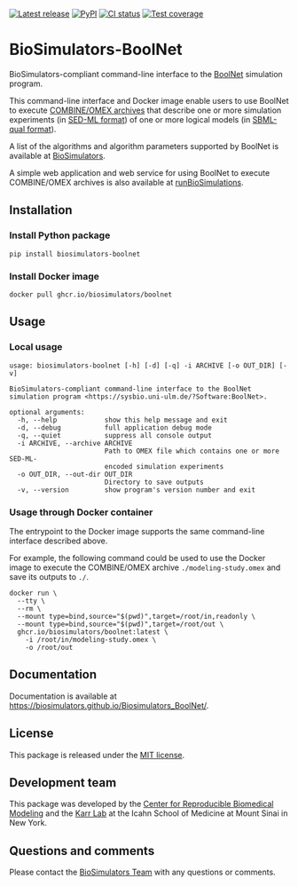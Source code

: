 [![Latest release](https://img.shields.io/github/v/tag/biosimulators/Biosimulators_BoolNet)](https://github.com/biosimulations/Biosimulators_BoolNet/releases)
[![PyPI](https://img.shields.io/pypi/v/biosimulators_boolnet)](https://pypi.org/project/biosimulators_boolnet/)
[![CI status](https://github.com/biosimulators/Biosimulators_BoolNet/workflows/Continuous%20integration/badge.svg)](https://github.com/biosimulators/Biosimulators_BoolNet/actions?query=workflow%3A%22Continuous+integration%22)
[![Test coverage](https://codecov.io/gh/biosimulators/Biosimulators_BoolNet/branch/dev/graph/badge.svg)](https://codecov.io/gh/biosimulators/Biosimulators_BoolNet)

# BioSimulators-BoolNet
BioSimulators-compliant command-line interface to the [BoolNet](https://sysbio.uni-ulm.de/?Software:BoolNet) simulation program.

This command-line interface and Docker image enable users to use BoolNet to execute [COMBINE/OMEX archives](https://combinearchive.org/) that describe one or more simulation experiments (in [SED-ML format](https://sed-ml.org)) of one or more logical models (in [SBML-qual format](http://sbml.org])).

A list of the algorithms and algorithm parameters supported by BoolNet is available at [BioSimulators](https://biosimulators.org/simulators/boolnet).

A simple web application and web service for using BoolNet to execute COMBINE/OMEX archives is also available at [runBioSimulations](https://run.biosimulations.org).

## Installation

### Install Python package
```
pip install biosimulators-boolnet
```

### Install Docker image
```
docker pull ghcr.io/biosimulators/boolnet
```

## Usage

### Local usage
```
usage: biosimulators-boolnet [-h] [-d] [-q] -i ARCHIVE [-o OUT_DIR] [-v]

BioSimulators-compliant command-line interface to the BoolNet simulation program <https://sysbio.uni-ulm.de/?Software:BoolNet>.

optional arguments:
  -h, --help            show this help message and exit
  -d, --debug           full application debug mode
  -q, --quiet           suppress all console output
  -i ARCHIVE, --archive ARCHIVE
                        Path to OMEX file which contains one or more SED-ML-
                        encoded simulation experiments
  -o OUT_DIR, --out-dir OUT_DIR
                        Directory to save outputs
  -v, --version         show program's version number and exit
```

### Usage through Docker container
The entrypoint to the Docker image supports the same command-line interface described above.

For example, the following command could be used to use the Docker image to execute the COMBINE/OMEX archive `./modeling-study.omex` and save its outputs to `./`.

```
docker run \
  --tty \
  --rm \
  --mount type=bind,source="$(pwd)",target=/root/in,readonly \
  --mount type=bind,source="$(pwd)",target=/root/out \
  ghcr.io/biosimulators/boolnet:latest \
    -i /root/in/modeling-study.omex \
    -o /root/out
```

## Documentation
Documentation is available at https://biosimulators.github.io/Biosimulators_BoolNet/.

## License
This package is released under the [MIT license](LICENSE).

## Development team
This package was developed by the [Center for Reproducible Biomedical Modeling](http://reproduciblebiomodels.org) and the [Karr Lab](https://www.karrlab.org) at the Icahn School of Medicine at Mount Sinai in New York.

## Questions and comments
Please contact the [BioSimulators Team](mailto:info@biosimulators.org) with any questions or comments.
